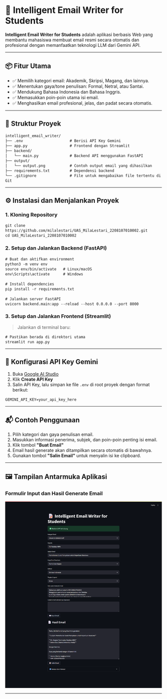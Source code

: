 
# 📝 Intelligent Email Writer for Students

**Intelligent Email Writer for Students** adalah aplikasi berbasis Web yang membantu mahasiswa membuat email resmi secara otomatis dan profesional dengan memanfaatkan teknologi LLM dari Gemini API.

---

## 📦 Fitur Utama

- ✅ Memilih kategori email: Akademik, Skripsi, Magang, dan lainnya.
- ✅ Menentukan gaya/tone penulisan: Formal, Netral, atau Santai.
- ✅ Mendukung Bahasa Indonesia dan Bahasa Inggris.
- ✅ Memasukkan poin-poin utama isi email.
- ✅ Menghasilkan email profesional, jelas, dan padat secara otomatis.

---

## 📁 Struktur Proyek

```
intelligent_email_writer/
├── .env                     # Berisi API Key Gemini
├── app.py                   # Frontend dengan Streamlit
├── backend/
│   └── main.py              # Backend API menggunakan FastAPI
├── output/
│   └── output.png           # Contoh output email yang dihasilkan
├── requirements.txt         # Dependensi backend
└── .gitignore               # File untuk mengabaikan file tertentu di Git
```

---

## ⚙️ Instalasi dan Menjalankan Proyek

### 1. Kloning Repository

```
git clone https://github.com/milalestari/UAS_MilaLestari_2208107010002.git
cd UAS_MilaLestari_2208107010002
```

### 2. Setup dan Jalankan Backend (FastAPI)

```
# Buat dan aktifkan environment
python3 -m venv env
source env/bin/activate   # Linux/macOS
env\Scripts\activate      # Windows

# Install dependencies
pip install -r requirements.txt

# Jalankan server FastAPI
uvicorn backend.main:app --reload --host 0.0.0.0 --port 8000
```

### 3. Setup dan Jalankan Frontend (Streamlit)

> Jalankan di terminal baru:

```
# Pastikan berada di direktori utama
streamlit run app.py
```

---

## 🔐 Konfigurasi API Key Gemini

1. Buka [Google AI Studio](https://aistudio.google.com/app/apikey)
2. Klik **Create API Key**
3. Salin API Key, lalu simpan ke file `.env` di root proyek dengan format berikut:

```
GEMINI_API_KEY=your_api_key_here
```

---

## 📬 Contoh Penggunaan

1. Pilih kategori dan gaya penulisan email.
2. Masukkan informasi penerima, subjek, dan poin-poin penting isi email.
3. Klik tombol **"Buat Email"**
4. Email hasil generate akan ditampilkan secara otomatis di bawahnya.
5. Gunakan tombol **"Salin Email"** untuk menyalin isi ke clipboard.

---

## 🖼️ Tampilan Antarmuka Aplikasi

### Formulir Input dan Hasil Generate Email

![Interface Screenshot](output/output.png)

---


